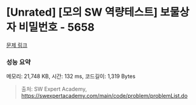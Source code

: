 # [Unrated] [모의 SW 역량테스트] 보물상자 비밀번호 - 5658 

[문제 링크](https://swexpertacademy.com/main/code/problem/problemDetail.do?contestProbId=AWXRUN9KfZ8DFAUo) 

### 성능 요약

메모리: 21,748 KB, 시간: 132 ms, 코드길이: 1,319 Bytes



> 출처: SW Expert Academy, https://swexpertacademy.com/main/code/problem/problemList.do